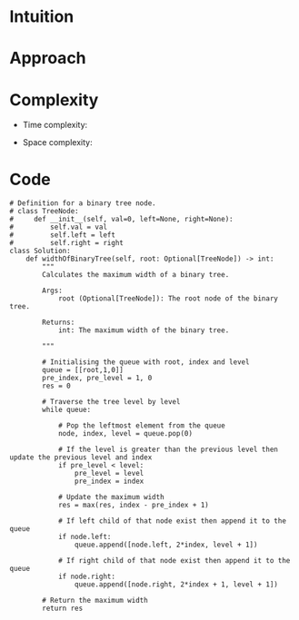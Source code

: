 # Intuition

<!-- Describe your first thoughts on how to solve this problem. -->

# Approach

<!-- Describe your approach to solving the problem. -->

# Complexity

- Time complexity:
<!-- Add your time complexity here, e.g. $$O(n)$$ -->

- Space complexity:
<!-- Add your space complexity here, e.g. $$O(n)$$ -->

# Code

```
# Definition for a binary tree node.
# class TreeNode:
#     def __init__(self, val=0, left=None, right=None):
#         self.val = val
#         self.left = left
#         self.right = right
class Solution:
    def widthOfBinaryTree(self, root: Optional[TreeNode]) -> int:
        """
        Calculates the maximum width of a binary tree.

        Args:
            root (Optional[TreeNode]): The root node of the binary tree.

        Returns:
            int: The maximum width of the binary tree.

        """

        # Initialising the queue with root, index and level
        queue = [[root,1,0]]
        pre_index, pre_level = 1, 0
        res = 0

        # Traverse the tree level by level
        while queue:

            # Pop the leftmost element from the queue
            node, index, level = queue.pop(0)

            # If the level is greater than the previous level then update the previous level and index
            if pre_level < level:
                pre_level = level
                pre_index = index

            # Update the maximum width
            res = max(res, index - pre_index + 1)

            # If left child of that node exist then append it to the queue
            if node.left:
                queue.append([node.left, 2*index, level + 1])

            # If right child of that node exist then append it to the queue
            if node.right:
                queue.append([node.right, 2*index + 1, level + 1])

        # Return the maximum width
        return res
```
